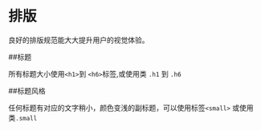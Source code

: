 # 排版 

良好的排版规范能大大提升用户的视觉体验。


##标题

所有标题大小使用`<h1>`到 `<h6>`标签,或使用类 `.h1` 到 `.h6`

##标题风格

任何标题有对应的文字稍小，颜色变浅的副标题，可以使用标签`<small>` 或使用类`.small`
